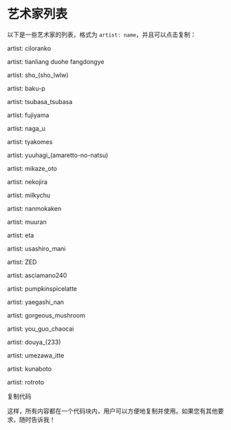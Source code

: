 # 艺术家列表

以下是一些艺术家的列表，格式为 `artist: name`，并且可以点击复制：

artist: ciloranko

<!-- 艺术家：ciloranko -->
artist: tianliang duohe fangdongye

<!-- 艺术家：天亮多和方东野 -->
artist: sho_(sho_lwlw)

<!-- 艺术家：sho_(sho_lwlw) -->
artist: baku-p

<!-- 艺术家：baku-p -->
artist: tsubasa_tsubasa

<!-- 艺术家：翼（tsubasa_tsubasa） -->
artist: fujiyama

<!-- 艺术家：fujiyama -->
artist: naga_u

<!-- 艺术家：naga_u -->
artist: tyakomes

<!-- 艺术家：tyakomes -->
artist: yuuhagi_(amaretto-no-natsu)

<!-- 艺术家：yuuhagi_(amaretto-no-natsu) -->
artist: mikaze_oto

<!-- 艺术家：mikaze_oto -->
artist: nekojira

<!-- 艺术家：nekojira -->
artist: milkychu

<!-- 艺术家：milkychu -->
artist: nanmokaken

<!-- 艺术家：nanmokaken -->
artist: muuran

<!-- 艺术家：muuran -->
artist: eta

<!-- 艺术家：eta -->
artist: usashiro_mani

<!-- 艺术家：usashiro_mani -->
artist: ZED

<!-- 艺术家：ZED -->
artist: asciamano240

<!-- 艺术家：asciamano240 -->
artist: pumpkinspicelatte

<!-- 艺术家：pumpkinspicelatte -->
artist: yaegashi_nan

<!-- 艺术家：yaegashi_nan -->
artist: gorgeous_mushroom

<!-- 艺术家：gorgeous_mushroom -->
artist: you_guo_chaocai

<!-- 艺术家：you_guo_chaocai -->
artist: douya_(233)

<!-- 艺术家：douya_(233) -->
artist: umezawa_itte

<!-- 艺术家：umezawa_itte -->
artist: kunaboto

<!-- 艺术家：kunaboto -->
artist: rotroto

<!-- 艺术家：rotroto -->
复制代码

这样，所有内容都在一个代码块内，用户可以方便地复制并使用。如果您有其他要求，随时告诉我！
